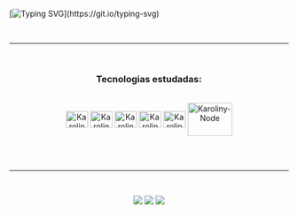 
[![Typing SVG](https://readme-typing-svg.herokuapp.com?font=Fira+Code&size=25&pause=900&color=9900FF&background=FFFFFF00&center=true&vCenter=true&width=1000&lines=Hello+World!;Me+chamo+Karoliny+Rufino+e+tenho+22+anos;Sou+estudante+de+programa%C3%A7%C3%A3o;Sejam+bem-vindos!)](https://git.io/typing-svg)

<br>
<hr>
<br>
<h3 align="center">Tecnologias estudadas:</h3>
<div style="display: inline_block" align="center"><br>
  <img align="center" alt="Karoliny-HTML" height="30px" width="40px" src="https://cdn.jsdelivr.net/gh/devicons/devicon/icons/html5/html5-original.svg"/>
  <img align="center" alt="Karoliny-Js" height="30px" width="40px" src="https://cdn.jsdelivr.net/gh/devicons/devicon/icons/javascript/javascript-original.svg" />
  <img align="center" alt="Karoliny-CSS" height="30px" width="40px" src="https://cdn.jsdelivr.net/gh/devicons/devicon/icons/css3/css3-original.svg" />
  <img align="center" alt="Karoliny-Ts" height="30px" width="40px" src="https://cdn.jsdelivr.net/gh/devicons/devicon/icons/typescript/typescript-original.svg" />
  <img align="center" alt="Karoliny-React" height="30px" width="40px" src="https://cdn.jsdelivr.net/gh/devicons/devicon/icons/react/react-original.svg" />
  <img align="center" alt="Karoliny-Node" height="60px" width="80px" src="https://cdn.jsdelivr.net/gh/devicons/devicon/icons/nodejs/nodejs-plain-wordmark.svg" />   </div>

<br><br><hr><br>
<div align="center">
<a href="mailto:karolinysantosofc@outlook.com" target="_blank"><img src="https://img.shields.io/badge/Microsoft_Outlook-0078D4?style=for-the-badge&logo=microsoft-outlook&logoColor=white" target="_blank"></a> 
<a href="https://www.linkedin.com/in/karoliny-rufino-8341251a9/" target="_blank"><img src="https://img.shields.io/badge/LinkedIn-0077B5?style=for-the-badge&logo=linkedin&logoColor=white" target="_blank"></a> 
<a href="https://www.instagram.com/karolinyrufino/" target="_blank"><img src="https://img.shields.io/badge/Instagram-E4405F?style=for-the-badge&logo=instagram&logoColor=white" target="_blank"></a> 
</div>
